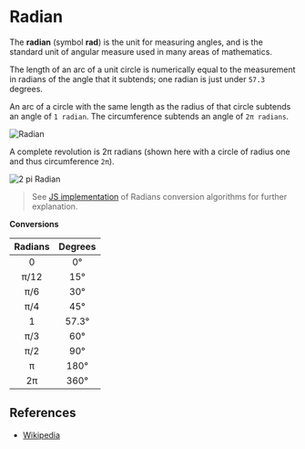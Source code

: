 # Radian

The **radian** (symbol **rad**) is the unit for measuring angles, and is the
standard unit of angular measure used in many areas of mathematics.

The length of an arc of a unit circle is numerically equal to the measurement
in radians of the angle that it subtends; one radian is just under `57.3` degrees.

An arc of a circle with the same length as the radius of that circle subtends an
angle of `1 radian`. The circumference subtends an angle of `2π radians`.

![Radian](https://upload.wikimedia.org/wikipedia/commons/4/4e/Circle_radians.gif)

A complete revolution is 2π radians (shown here with a circle of radius one and
thus circumference `2π`).

![2 pi Radian](https://upload.wikimedia.org/wikipedia/commons/6/67/2pi-unrolled.gif)

> See [JS implementation](Radians.js) of Radians conversion algorithms for further explanation.

**Conversions**

| Radians | Degrees |
| :-----: | :-----: |
| 0       | 0°      |
| π/12    | 15°     |
| π/6     | 30°     |
| π/4     | 45°     |
| 1       | 57.3°   |
| π/3     | 60°     |
| π/2     | 90°     |
| π       | 180°    |
| 2π      | 360°    |


## References

- [Wikipedia](https://en.wikipedia.org/wiki/Radian)